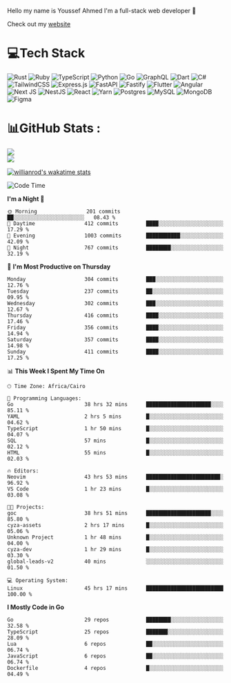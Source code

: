 Hello my name is Youssef Ahmed I'm a full-stack web developer 👋

Check out my [website](https://youssefahmed.vercel.app)
 
# 💻Tech Stack

![Rust](https://img.shields.io/badge/rust-%23000000.svg?style=for-the-badge&logo=rust&logoColor=white) ![Ruby](https://img.shields.io/badge/ruby-%23CC342D.svg?style=for-the-badge&logo=ruby&logoColor=white) ![TypeScript](https://img.shields.io/badge/typescript-%23007ACC.svg?style=for-the-badge&logo=typescript&logoColor=white) ![Python](https://img.shields.io/badge/python-3670A0?style=for-the-badge&logo=python&logoColor=ffdd54) ![Go](https://img.shields.io/badge/go-%2300ADD8.svg?style=for-the-badge&logo=go&logoColor=white) ![GraphQL](https://img.shields.io/badge/-GraphQL-E10098?style=for-the-badge&logo=graphql&logoColor=white) ![Dart](https://img.shields.io/badge/dart-%230175C2.svg?style=for-the-badge&logo=dart&logoColor=white) ![C#](https://img.shields.io/badge/c%23-%23239120.svg?style=for-the-badge&logo=c-sharp&logoColor=white) ![TailwindCSS](https://img.shields.io/badge/tailwindcss-%2338B2AC.svg?style=for-the-badge&logo=tailwind-css&logoColor=white) ![Express.js](https://img.shields.io/badge/express.js-%23404d59.svg?style=for-the-badge&logo=express&logoColor=%2361DAFB) ![FastAPI](https://img.shields.io/badge/FastAPI-005571?style=for-the-badge&logo=fastapi) ![Fastify](https://img.shields.io/badge/fastify-%23000000.svg?style=for-the-badge&logo=fastify&logoColor=white) ![Flutter](https://img.shields.io/badge/Flutter-%2302569B.svg?style=for-the-badge&logo=Flutter&logoColor=white) ![Angular](https://img.shields.io/badge/angular-%23DD0031.svg?style=for-the-badge&logo=angular&logoColor=white) ![Next JS](https://img.shields.io/badge/Next-black?style=for-the-badge&logo=next.js&logoColor=white) ![NestJS](https://img.shields.io/badge/nestjs-%23E0234E.svg?style=for-the-badge&logo=nestjs&logoColor=white) ![React](https://img.shields.io/badge/react-%2320232a.svg?style=for-the-badge&logo=react&logoColor=%2361DAFB) ![Yarn](https://img.shields.io/badge/yarn-%232C8EBB.svg?style=for-the-badge&logo=yarn&logoColor=white) ![Postgres](https://img.shields.io/badge/postgres-%23316192.svg?style=for-the-badge&logo=postgresql&logoColor=white) ![MySQL](https://img.shields.io/badge/mysql-%2300f.svg?style=for-the-badge&logo=mysql&logoColor=white) ![MongoDB](https://img.shields.io/badge/MongoDB-%234ea94b.svg?style=for-the-badge&logo=mongodb&logoColor=white)     ![Figma](https://img.shields.io/badge/figma-%23F24E1E.svg?style=for-the-badge&logo=figma&logoColor=white)

# 📊GitHub Stats :

![](https://github-readme-stats.vercel.app/api?username=joetifa2003&theme=tokyonight&hide_border=false&include_all_commits=false&count_private=false)<br/>
![](https://github-readme-streak-stats.herokuapp.com/?user=joetifa2003&theme=tokyonight&hide_border=false)<br/>

[![willianrod's wakatime stats](https://github-readme-stats.vercel.app/api/wakatime?username=joetifa2003&layout=compact)](https://github.com/anuraghazra/github-readme-stats)
<!--START_SECTION:waka-->
![Code Time](http://img.shields.io/badge/Code%20Time-4%2C467%20hrs%205%20mins-blue)

**I'm a Night 🦉** 

```text
🌞 Morning                201 commits         ██░░░░░░░░░░░░░░░░░░░░░░░   08.43 % 
🌆 Daytime                412 commits         ████░░░░░░░░░░░░░░░░░░░░░   17.29 % 
🌃 Evening                1003 commits        ███████████░░░░░░░░░░░░░░   42.09 % 
🌙 Night                  767 commits         ████████░░░░░░░░░░░░░░░░░   32.19 % 
```
📅 **I'm Most Productive on Thursday** 

```text
Monday                   304 commits         ███░░░░░░░░░░░░░░░░░░░░░░   12.76 % 
Tuesday                  237 commits         ██░░░░░░░░░░░░░░░░░░░░░░░   09.95 % 
Wednesday                302 commits         ███░░░░░░░░░░░░░░░░░░░░░░   12.67 % 
Thursday                 416 commits         ████░░░░░░░░░░░░░░░░░░░░░   17.46 % 
Friday                   356 commits         ████░░░░░░░░░░░░░░░░░░░░░   14.94 % 
Saturday                 357 commits         ████░░░░░░░░░░░░░░░░░░░░░   14.98 % 
Sunday                   411 commits         ████░░░░░░░░░░░░░░░░░░░░░   17.25 % 
```


📊 **This Week I Spent My Time On** 

```text
🕑︎ Time Zone: Africa/Cairo

💬 Programming Languages: 
Go                       38 hrs 32 mins      █████████████████████░░░░   85.11 % 
YAML                     2 hrs 5 mins        █░░░░░░░░░░░░░░░░░░░░░░░░   04.62 % 
TypeScript               1 hr 50 mins        █░░░░░░░░░░░░░░░░░░░░░░░░   04.07 % 
SQL                      57 mins             █░░░░░░░░░░░░░░░░░░░░░░░░   02.12 % 
HTML                     55 mins             █░░░░░░░░░░░░░░░░░░░░░░░░   02.03 % 

🔥 Editors: 
Neovim                   43 hrs 53 mins      ████████████████████████░   96.92 % 
VS Code                  1 hr 23 mins        █░░░░░░░░░░░░░░░░░░░░░░░░   03.08 % 

🐱‍💻 Projects: 
goc                      38 hrs 51 mins      █████████████████████░░░░   85.80 % 
cyza-assets              2 hrs 17 mins       █░░░░░░░░░░░░░░░░░░░░░░░░   05.06 % 
Unknown Project          1 hr 48 mins        █░░░░░░░░░░░░░░░░░░░░░░░░   04.00 % 
cyza-dev                 1 hr 29 mins        █░░░░░░░░░░░░░░░░░░░░░░░░   03.30 % 
global-leads-v2          40 mins             ░░░░░░░░░░░░░░░░░░░░░░░░░   01.50 % 

💻 Operating System: 
Linux                    45 hrs 17 mins      █████████████████████████   100.00 % 
```

**I Mostly Code in Go** 

```text
Go                       29 repos            ████████░░░░░░░░░░░░░░░░░   32.58 % 
TypeScript               25 repos            ███████░░░░░░░░░░░░░░░░░░   28.09 % 
Lua                      6 repos             ██░░░░░░░░░░░░░░░░░░░░░░░   06.74 % 
JavaScript               6 repos             ██░░░░░░░░░░░░░░░░░░░░░░░   06.74 % 
Dockerfile               4 repos             █░░░░░░░░░░░░░░░░░░░░░░░░   04.49 % 
```




<!--END_SECTION:waka-->
